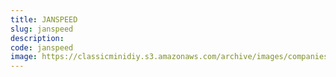 ```yaml
---
title: JANSPEED
slug: janspeed
description:
code: janspeed
image: https://classicminidiy.s3.amazonaws.com/archive/images/companies/wp94b3ec45_06.png
---
```


<!-- Content of the page -->

##

    